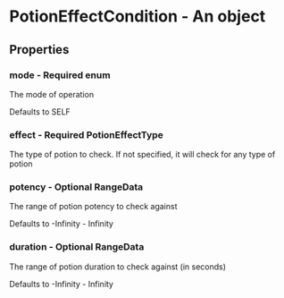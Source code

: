 

# PotionEffectCondition - An object



## Properties



### mode - Required enum



 The mode of operation



Defaults to SELF



### effect - Required PotionEffectType



 The type of potion to check. If not specified, it will check for any type of potion



### potency - Optional RangeData



 The range of potion potency to check against



Defaults to -Infinity - Infinity



### duration - Optional RangeData



 The range of potion duration to check against (in seconds)



Defaults to -Infinity - Infinity

